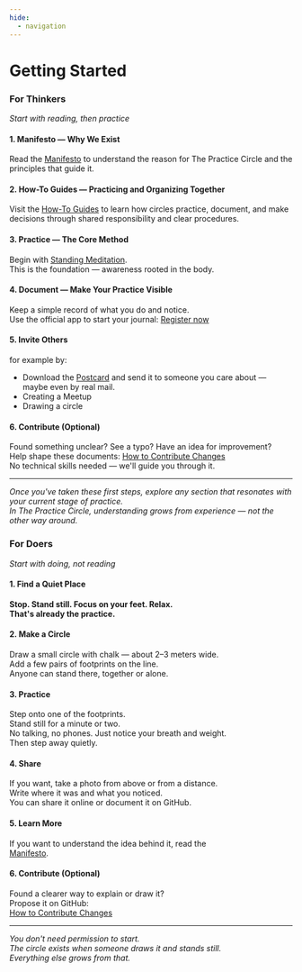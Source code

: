 ```yaml
---
hide:
  - navigation
---
```


# Getting Started

<div class="info-cards-container">

<div class="info-card">

<h3>For Thinkers</h3>

<p><em>Start with reading, then practice</em></p>

<h4>1. Manifesto — Why We Exist</h4>
<p>Read the <a href="manifesto.html">Manifesto</a> to understand the reason for The Practice Circle and the principles that guide it.</p>

<h4>2. How-To Guides — Practicing and Organizing Together</h4>
<p>Visit the <a href="/howto/index.html">How-To Guides</a> to learn how circles practice, document, and make decisions through shared responsibility and clear procedures.</p>

<h4>3. Practice — The Core Method</h4>
<p>Begin with <a href="/howto/practice/standing_meditation/0_intro.html">Standing Meditation</a>.<br>
This is the foundation — awareness rooted in the body.</p>

<h4>4. Document — Make Your Practice Visible</h4>
<p>Keep a simple record of what you do and notice.<br>
Use the official app to start your journal: <a href="https://practice-circle.softr.app/sign-up">Register now</a></p>

<h4>5. Invite Others</h4>
<p>for example by:</p>
<ul>
<li>Download the <a href="https://www.canva.com/design/DAG1r-_0yEk/D-JzeWIXGkw9MK9sEsKKrQ/edit">Postcard</a> and send it to someone you care about — maybe even by real mail.</li>
<li>Creating a Meetup</li>
<li>Drawing a circle</li>
</ul>

<h4>6. Contribute (Optional)</h4>
<p>Found something unclear? See a typo? Have an idea for improvement?<br>
Help shape these documents: <a href="/howto/organize/protocols/contribute_changes.html">How to Contribute Changes</a><br>
No technical skills needed — we'll guide you through it.</p>

<hr>

<p><em>Once you've taken these first steps, explore any section that resonates with your current stage of practice.<br>
In The Practice Circle, understanding grows from experience — not the other way around.</em></p>

</div>

<div class="info-card">

<h3>For Doers</h3>

<p><em>Start with doing, not reading</em></p>

<h4>1. Find a Quiet Place</h4>
<p><strong>Stop. Stand still. Focus on your feet. Relax.<br>
That's already the practice.</strong></p>

<h4>2. Make a Circle</h4>
<p>Draw a small circle with chalk — about 2–3 meters wide.<br>
Add a few pairs of footprints on the line.<br>
Anyone can stand there, together or alone.<br>

<h4>3. Practice</h4>
<p>Step onto one of the footprints.<br>
Stand still for a minute or two.<br>
No talking, no phones. Just notice your breath and weight.<br>
Then step away quietly.</p>

<h4>4. Share</h4>
<p>If you want, take a photo from above or from a distance.<br>
Write where it was and what you noticed.<br>
You can share it online or document it on GitHub.</p>

<h4>5. Learn More</h4>
<p>If you want to understand the idea behind it, read the<br>
<a href="manifesto.html">Manifesto</a>.</p>

<h4>6. Contribute (Optional)</h4>
<p>Found a clearer way to explain or draw it?<br>
Propose it on GitHub:<br>
<a href="/howto/organize/protocols/contribute_changes.html">How to Contribute Changes</a></p>

<hr>

<p><em>You don't need permission to start.<br>
The circle exists when someone draws it and stands still.<br>
Everything else grows from that.</em></p>

</div>

</div>
